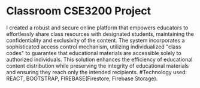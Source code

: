 # Classroom CSE3200 Project

I created a robust and secure online platform that empowers educators to effortlessly share class resources with designated students, maintaining the confidentiality and exclusivity of the content. The system incorporates a sophisticated access control mechanism, utilizing individualized "class codes" to guarantee that educational materials are accessible solely to authorized individuals. This solution enhances the efficiency of educational content distribution while preserving the integrity of educational materials and ensuring they reach only the intended recipients.
#Technology used:
REACT, BOOTSTRAP, FIREBASE(Firestore, Firebase Storage).



